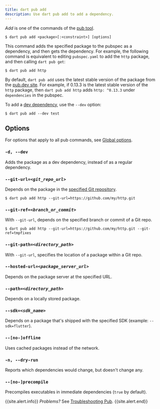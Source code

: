```yaml
---
title: dart pub add
description: Use dart pub add to add a dependency.
---
```


_Add_ is one of the commands of the [pub tool](/tools/pub/cmd).

```nocode
$ dart pub add <package>[:<constraint>] [options]
```

This command adds the specified package to the pubspec as a dependency,
and then gets the dependency.
For example, the following command is equivalent to
editing `pubspec.yaml` to add the `http` package,
and then calling `dart pub get`:

```terminal
$ dart pub add http
```

By default, `dart pub add` uses the
latest stable version of the package from the [pub.dev site]({{site.pub}}).
For example, if 0.13.3 is the latest stable version of the `http` package,
then `dart pub add http` adds
`http: ^0.13.3` under `dependencies` in the pubspec.

To add a [dev dependency][], use the `--dev` option:

[dev dependency]: /tools/pub/dependencies#dev-dependencies

```terminal
$ dart pub add --dev test
```

## Options

For options that apply to all pub commands, see
[Global options](/tools/pub/cmd#global-options).

### `-d, --dev`

Adds the package as a dev dependency,
instead of as a regular dependency.

### `--git-url=`_`<git_repo_url>`_

Depends on the package in the
[specified Git repository](/tools/pub/dependencies#git-packages).

```terminal
$ dart pub add http --git-url=https://github.com/my/http.git
```

### `--git-ref=`_`<branch_or_commit>`_

With `--git-url`, depends on the specified branch or commit of a Git repo.

```terminal
$ dart pub add http --git-url=https://github.com/my/http.git --git-ref=tmpfixes
```

### `--git-path=`_`<directory_path>`_

With `--git-url`, specifies the location of a package within a Git repo.

### `--hosted-url=`_`<package_server_url>`_

Depends on the package server at the specified URL.

### `--path=`_`<directory_path>`_

Depends on a locally stored package.

### `--sdk=`_`<sdk_name>`_

Depends on a package that's shipped with the specified SDK
(example: `--sdk=flutter`).

### `--[no-]offline`

Uses cached packages instead of the network.

### `-n, --dry-run`

Reports which dependencies would change,
but doesn't change any.

### `--[no-]precompile`

Precompiles executables in immediate dependencies (`true` by default).

{{site.alert.info}}
  *Problems?*
  See [Troubleshooting Pub](/tools/pub/troubleshoot).
{{site.alert.end}}
